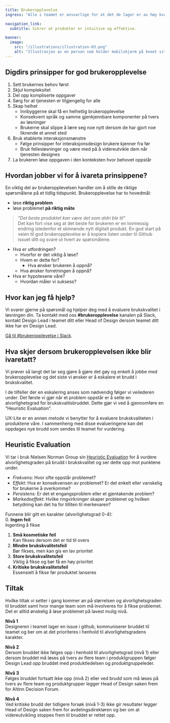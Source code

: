 ```yaml
---
title: Bruker­opplevelse
ingress: "Alle i teamet er ansvarlige for at det de lager er av høy kvalitet og har en god iboende brukeropplevelse. Denne siden har som formål å gjøre det enkelt for deg å følge prinsipper og beste praksis for god brukeropplevelse."

navigation_link:
  subtitle: Sikrer at produkter er intuitive og effektive.

banner:
  image:
    src: "/illustrations/illustration-03.png"
    alt: "Illustrasjon av en person som holder mobilskjerm på kneet sitt"
---
```


## Digdirs prinsipper for god brukeropplevelse

1. Sett brukernes behov først
2. Skjul kompleksitet
3. Del opp kompliserte oppgaver
4. Sørg for at tjenesten er tilgjengelig for alle
5. Skap helhet
   - Innbyggerne skal få en helhetlig brukeropplevelse
   - Konsekvent språk og samme gjenkjennbare komponenter på tvers av løsninger
   - Brukerne skal slippe å lære seg noe nytt dersom de har gjort noe liknende et annet sted
6. Bruk etablerte interaksjonsmønstre
   - Følge prinsipper for interaksjonsdesign brukere kjenner fra før
   - Bruk fellesløsninger og være med på å videreutvikle dem når tjenesten designes
7. La brukeren løse oppgaven i den konteksten hvor behovet oppstår


## Hvordan jobber vi for å ivareta prinsippene?

En viktig del av brukeropplevelsen handler om å stille de riktige spørsmålene på et tidlig tidspunkt. Brukeropplevelse har to hovedmål:
- løse **riktig problem**
- løse problemet **på riktig måte**

> *"Det beste produktet kan være det som aldri ble til"*  
Det kan fort vise seg at det beste for brukeren er en lovmessig endring istedenfor et skinnende nytt digitalt produkt. En god start på veien til god brukeropplevelse er å kopiere listen under til Github issuet ditt og svare ut hvert av spørsmålene.


- Hva er utfordringen?
  - Hvorfor er det viktig å løse?
  - Hvem er dette for?
    - Hva ønsker brukeren å oppnå?
  - Hva ønsker forretningen å oppnå?
- Hva er hypotesene våre?
  - Hvordan måler vi suksess?

## Hvor kan jeg få hjelp?

Vi svarer gjerne på spørsmål og hjelper deg med å evaluere brukskvalitet i løsningen din. Ta kontakt med oss **#brukeropplevelse** kanalen på Slack, kontakt Design Lead i teamet ditt eller Head of Design dersom teamet ditt ikke har en Design Lead.

[Gå til #brukeropplevelse i Slack](https://digdir.slack.com/archives/C078W5KQTAT).

## Hva skjer dersom brukeropplevelsen ikke blir ivaretatt?

Vi prøver så langt det lar seg gjøre å gjøre det gøy og enkelt å jobbe med brukeropplevelse og det siste vi ønsker er å eskalere et brudd i brukskvalitet. 

I de tilfeller der en eskalering anses som nødvendig følger vi veilederen under. Det første vi gjør når et problem oppstår er å sette en alvorlighetsgrad for brukskvalitsbruddet. Dette gjør vi ved å gjennomføre en “Heuristic Evaluation”.

UX-Lite er en annen metode vi benytter for å evaluere brukskvaliteten i produktene våre. I sammenheng med disse evalueringene kan det  oppdages nye brudd som sendes til teamet for vurdering.

## Heuristic Evaluation

Vi tar i bruk Nielsen Norman Group sin [Heuristic Evaluation](https://www.nngroup.com/articles/how-to-rate-the-severity-of-usability-problems/) for å vurdere  alvorlighetsgraden på brudd i brukskvalitet og ser dette opp mot punktene under.

- *Frekvens:* Hvor ofte oppstår problemet?
- *Effekt:* Hva er konsekvensen av problemet? Er det enkelt eller vanskelig for brukerne å overkomme?
- *Persistens:* Er det et engangsproblem eller et gjentakende problem?
- *Markedseffekt:* Hvilke ringvirkninger skaper problemet og hvilken betydning kan det ha for tilliten til merkevaren?

Funnene blir gitt en karakter (alvorlighetsgrad 0-4):  
0. **Ingen feil**  
Ingenting å fikse  
1. **Små kosmetiske feil**  
Kan fikses dersom det er tid til overs  
2. **Mindre brukskvalitetsfeil**  
Bør fikses, men kan gis en lav prioritet  
3. **Store brukskvalitetsfeil**  
Viktig å fikse og bør få en høy prioritet  
4. **Kritiske brukskvalitetsfeil**  
Essensielt å fikse før produktet lanseres  

## Tiltak

Hvilke tiltak vi setter i gang kommer an på størrelsen og alvorlighetsgraden til bruddet samt hvor mange team som må involveres for å fikse problemet. Det er alltid ønskelig å løse problemet på lavest mulig nivå.

**Nivå 1**  
Designeren i teamet lager en issue i github, kommuniserer bruddet til teamet og ber om at det prioriteres i henhold til alvorlighetsgradens karakter.

**Nivå 2**  
Dersom bruddet ikke følges opp i henhold til alvorlighetsgrad (nivå 1) eller dersom bruddet må løses på tvers av flere team i produktgruppen følger Design Lead opp bruddet med produktledelsen og produktgruppeleder.

**Nivå 3**  
Følges bruddet fortsatt ikke opp (nivå 2) eller ved brudd som må løses på tvers av flere team og produktgrupper legger Head of Design saken frem for Altinn Decision Forum.

**Nivå 4**  
Ved kritiske brudd der tidligere forsøk (nivå 1-3) ikke gir resultater legger Head of Design saken frem for avdelingsdirektøren og ber om at videreutvikling stoppes frem til bruddet er rettet opp.